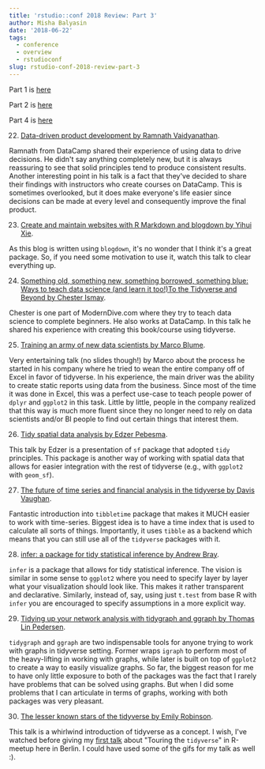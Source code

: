 ```yaml
---
title: 'rstudio::conf 2018 Review: Part 3'
author: Misha Balyasin
date: '2018-06-22'
tags:
  - conference
  - overview
  - rstudioconf
slug: rstudio-conf-2018-review-part-3
---
```


Part 1 is [here](https://www.mishabalyasin.com/2018/05/26/rstudio-conf-2018-review-part-1/)

Part 2 is [here](https://www.mishabalyasin.com/2018/06/03/rstudio-conf-2018-review-part-2/)

Part 4 is [here](https://www.mishabalyasin.com/2018/06/25/rstudio-conf-2018-review-part-4/)

22. [Data-driven product development by Ramnath Vaidyanathan](https://www.rstudio.com/resources/videos/data-driven-product-development//).

Ramnath from DataCamp shared their experience of using data to drive decisions. He didn't say anything completely new, but it is always reassuring to see that solid principles tend to produce consistent results. Another interesting point in his talk is a fact that they've decided to share their findings with instructors who create courses on DataCamp. This is sometimes overlooked, but it does make everyone's life easier since decisions can be made at every level and consequently improve the final product.

23. [Create and maintain websites with R Markdown and blogdown by Yihui Xie](https://www.rstudio.com/resources/videos/create-and-maintain-websites-with-r-markdown-and-blogdown/).

As this blog is written using `blogdown`, it's no wonder that I think it's a great package. So, if you need some motivation to use it, watch this talk to clear everything up. 

24. [Something old, something new, something borrowed, something blue: Ways to teach data science (and learn it too!)To the Tidyverse and Beyond by Chester Ismay](https://www.rstudio.com/resources/videos/something-old-something-new-something-borrowed-something-blue-ways-to-teach-data-science-and-learn-it-too/).

Chester is one part of ModernDive.com where they try to teach data science to complete beginners. He also works at DataCamp. In this talk he shared his experience with creating this book/course using tidyverse.

25. [Training an army of new data scientists by Marco Blume](https://www.rstudio.com/resources/videos/training-an-army-of-new-data-scientists/).

Very entertaining talk (no slides though!) by Marco about the process he started in his company where he tried to wean the entire company off of Excel in favor of tidyverse. In his experience, the main driver was the ability to create static reports using data from the business. Since most of the time it was done in Excel, this was a perfect use-case to teach people power of `dplyr` and `ggplot2` in this task. Little by little, people in the company realized that this way is much more fluent since they no longer need to rely on data scientists and/or BI people to find out certain things that interest them.

26. [Tidy spatial data analysis by Edzer Pebesma](https://www.rstudio.com/resources/videos/tidy-spatial-data-analysis/).

This talk by Edzer is a presentation of `sf` package that adopted `tidy` principles. This package is another way of working with spatial data that allows for easier integration with the rest of tidyverse (e.g., with `ggplot2` with `geom_sf`).

27. [The future of time series and financial analysis in the tidyverse by Davis Vaughan](https://www.rstudio.com/resources/videos/the-future-of-time-series-and-financial-analysis-in-the-tidyverse/).

Fantastic introduction into `tibbletime` package that makes it MUCH easier to work with time-series. Biggest idea is to have a time index that is used to calculate all sorts of things. Importantly, it uses `tibble` as a backend which means that you can still use all of the `tidyverse` packages with it.

28. [infer: a package for tidy statistical inference by Andrew Bray](https://www.rstudio.com/resources/videos/infer-a-package-for-tidy-statistical-inference/).

`infer` is a package that allows for tidy statistical inference. The vision is similar in some sense to `ggplot2` where you need to specify layer by layer what your visualization should look like. This makes it rather transparent and declarative. Similarly, instead of, say, using just `t.test` from base R with `infer` you are encouraged to specify assumptions in a more explicit way. 

29. [Tidying up your network analysis with tidygraph and ggraph by Thomas Lin Pedersen](https://www.rstudio.com/resources/videos/tidying-up-your-network-analysis-with-tidygraph-and-ggraph/).

`tidygraph` and `ggraph` are two indispensable tools for anyone trying to work with graphs in tidyverse setting. Former wraps `igraph` to perform most of the heavy-lifting in working with graphs, while later is built on top of `ggplot2` to create a way to easily visualize graphs. So far, the biggest reason for me to have only little exposure to both of the packages was the fact that I rarely have problems that can be solved using graphs. But when I did some problems that I can articulate in terms of graphs, working with both packages was very pleasant.

30. [The lesser known stars of the tidyverse by Emily Robinson](https://www.rstudio.com/resources/videos/the-lesser-known-stars-of-the-tidyverse/).

This talk is a whirlwind introduction of tidyverse as a concept. I wish, I've watched before giving my [first talk](https://www.mishabalyasin.com/2018/05/27/touring-the-tidyverse-tidyr/) about "Touring the `tidyverse`" in R-meetup here in Berlin. I could have used some of the gifs for my talk as well :). 
